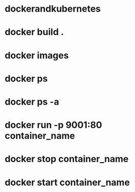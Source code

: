 # dockerandkubernetes

# docker build .
# docker images

# docker ps

# docker ps -a

# docker run -p 9001:80 container_name

# docker stop container_name

# docker start container_name
